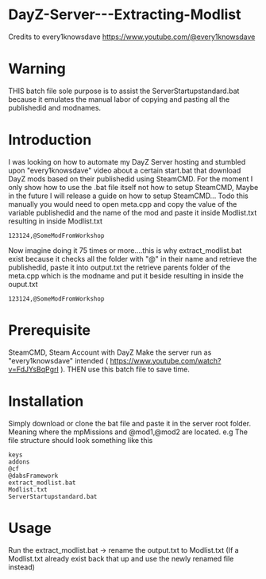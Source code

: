 # DayZ-Server---Extracting-Modlist
Credits to every1knowsdave https://www.youtube.com/@every1knowsdave
# Warning
THIS batch file sole purpose is to assist the ServerStartupstandard.bat because it emulates the manual labor of copying and pasting all the publishedid and modnames.

# Introduction
I was looking on how to automate my DayZ Server hosting and stumbled upon "every1knowsdave" video about a certain start.bat that download DayZ mods based on their publishedid using SteamCMD. For the moment I only show how to use the .bat file itself not how to setup SteamCMD, Maybe in the future I will release a guide on how to setup SteamCMD...
Todo this manually you would need to open meta.cpp and copy the value of the variable publishedid and the name of the mod and paste it inside Modlist.txt resulting in inside Modlist.txt
```
123124,@SomeModFromWorkshop
```

Now imagine doing it 75 times or more....this is why extract_modlist.bat exist because it checks all the folder with "@" in their name and retrieve the publishedid, paste it into output.txt the retrieve parents folder of the meta.cpp which is the modname and put it beside resulting in inside the ouput.txt
```
123124,@SomeModFromWorkshop
```

# Prerequisite
SteamCMD, Steam Account with DayZ
Make the server run as "every1knowsdave" intended ( https://www.youtube.com/watch?v=FdJYsBqPgrI ). THEN use this batch file to save time.

# Installation
Simply download or clone the bat file and paste it in the server root folder. Meaning where the mpMissions and @mod1,@mod2 are located.
e.g The file structure should look something like this
```
keys
addons
@cf
@dabsFramework
extract_modlist.bat
Modlist.txt
ServerStartupstandard.bat
```

# Usage
Run the extract_modlist.bat -> rename the output.txt to Modlist.txt (If a Modlist.txt already exist back that up and use the newly renamed file instead)
